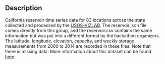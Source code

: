 ## Description
California reservoir time series data for 83 locations across the state collected and processed by the [USGS-VIZLAB](https://cida.usgs.gov/ca_drought/). The reservoir.json file comes directly from this group, and the reservoir.csv contains the same informaiton but was put into a different format by the hackathon organizers. The latitude, longitude, elevation, capacity, and weekly storage measurements from 2000 to 2014 are recorded in these files. Note that there is missing data. More information about this dataset can be found [here](https://github.com/USGS-VIZLAB/CIDA-Viz/tree/master/ca_reservoirs).